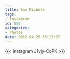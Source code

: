 ```yaml
---
title: San Michele
tags:
- Instagram
id: 556
categories:
- Photos
date: 2012-04-25 15:17:07
---
```


{{< instagram J1vjy-CoPK >}}
